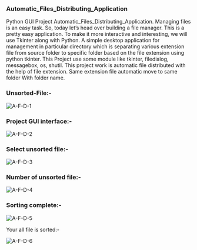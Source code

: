 ### Automatic_Files_Distributing_Application
Python GUI Project Automatic_Files_Distributing_Application. Managing files is an easy task. So, today let’s head over building a file manager. This is a pretty easy application. To make it more interactive and interesting, we will use Tkinter along with Python. A simple desktop application for management in particular directory which is separating various extension file from source folder to specific folder based on the file extension using python tkinter. This Project use some module like tkinter, filedialog, messagebox, os, shutil. This project work is automatic file distributed with the help of file extension. Same extension file automatic move to same folder With folder name.

### Unsorted-File:-

![A-F-D-1](https://user-images.githubusercontent.com/48360544/102604367-145da980-414a-11eb-9082-1c870537f42e.png)

### Project GUI interface:-

![A-F-D-2](https://user-images.githubusercontent.com/48360544/102604392-1d4e7b00-414a-11eb-9fb3-d3ed308c91cb.png)

### Select unsorted file:-

![A-F-D-3](https://user-images.githubusercontent.com/48360544/102604421-26d7e300-414a-11eb-9f7b-c65c9c175e35.png)

### Number of unsorted file:-

![A-F-D-4](https://user-images.githubusercontent.com/48360544/102604427-2b040080-414a-11eb-9863-2c712f443437.png)

### Sorting complete:-

![A-F-D-5](https://user-images.githubusercontent.com/48360544/102604465-3bb47680-414a-11eb-8c67-86ccfee10914.png)

Your all file is sorted:-

![A-F-D-6](https://user-images.githubusercontent.com/48360544/102604481-4111c100-414a-11eb-95f5-15a775216dbe.png)
